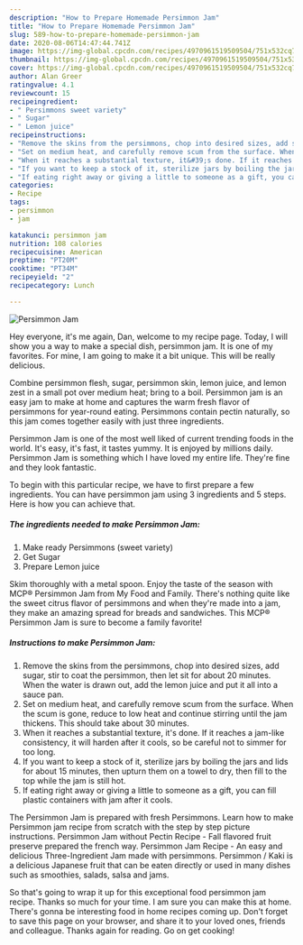 ```yaml
---
description: "How to Prepare Homemade Persimmon Jam"
title: "How to Prepare Homemade Persimmon Jam"
slug: 589-how-to-prepare-homemade-persimmon-jam
date: 2020-08-06T14:47:44.741Z
image: https://img-global.cpcdn.com/recipes/4970961519509504/751x532cq70/persimmon-jam-recipe-main-photo.jpg
thumbnail: https://img-global.cpcdn.com/recipes/4970961519509504/751x532cq70/persimmon-jam-recipe-main-photo.jpg
cover: https://img-global.cpcdn.com/recipes/4970961519509504/751x532cq70/persimmon-jam-recipe-main-photo.jpg
author: Alan Greer
ratingvalue: 4.1
reviewcount: 15
recipeingredient:
- " Persimmons sweet variety"
- " Sugar"
- " Lemon juice"
recipeinstructions:
- "Remove the skins from the persimmons, chop into desired sizes, add sugar, stir to coat the persimmon, then let sit for about 20 minutes. When the water is drawn out, add the lemon juice and put it all into a sauce pan."
- "Set on medium heat, and carefully remove scum from the surface. When the scum is gone, reduce to low heat and continue stirring until the jam thickens. This should take about 30 minutes."
- "When it reaches a substantial texture, it&#39;s done. If it reaches a jam-like consistency, it will harden after it cools, so be careful not to simmer for too long."
- "If you want to keep a stock of it, sterilize jars by boiling the jars and lids for about 15 minutes, then upturn them on a towel to dry, then fill to the top while the jam is still hot."
- "If eating right away or giving a little to someone as a gift, you can fill plastic containers with jam after it cools."
categories:
- Recipe
tags:
- persimmon
- jam

katakunci: persimmon jam 
nutrition: 108 calories
recipecuisine: American
preptime: "PT20M"
cooktime: "PT34M"
recipeyield: "2"
recipecategory: Lunch

---
```



![Persimmon Jam](https://img-global.cpcdn.com/recipes/4970961519509504/751x532cq70/persimmon-jam-recipe-main-photo.jpg)

Hey everyone, it's me again, Dan, welcome to my recipe page. Today, I will show you a way to make a special dish, persimmon jam. It is one of my favorites. For mine, I am going to make it a bit unique. This will be really delicious.

Combine persimmon flesh, sugar, persimmon skin, lemon juice, and lemon zest in a small pot over medium heat; bring to a boil. Persimmon jam is an easy jam to make at home and captures the warm fresh flavor of persimmons for year-round eating. Persimmons contain pectin naturally, so this jam comes together easily with just three ingredients.

Persimmon Jam is one of the most well liked of current trending foods in the world. It's easy, it's fast, it tastes yummy. It is enjoyed by millions daily. Persimmon Jam is something which I have loved my entire life. They're fine and they look fantastic.


To begin with this particular recipe, we have to first prepare a few ingredients. You can have persimmon jam using 3 ingredients and 5 steps. Here is how you can achieve that.

<!--inarticleads1-->

##### The ingredients needed to make Persimmon Jam:

1. Make ready  Persimmons (sweet variety)
1. Get  Sugar
1. Prepare  Lemon juice


Skim thoroughly with a metal spoon. Enjoy the taste of the season with MCP® Persimmon Jam from My Food and Family. There&#39;s nothing quite like the sweet citrus flavor of persimmons and when they&#39;re made into a jam, they make an amazing spread for breads and sandwiches. This MCP® Persimmon Jam is sure to become a family favorite! 

<!--inarticleads2-->

##### Instructions to make Persimmon Jam:

1. Remove the skins from the persimmons, chop into desired sizes, add sugar, stir to coat the persimmon, then let sit for about 20 minutes. When the water is drawn out, add the lemon juice and put it all into a sauce pan.
1. Set on medium heat, and carefully remove scum from the surface. When the scum is gone, reduce to low heat and continue stirring until the jam thickens. This should take about 30 minutes.
1. When it reaches a substantial texture, it&#39;s done. If it reaches a jam-like consistency, it will harden after it cools, so be careful not to simmer for too long.
1. If you want to keep a stock of it, sterilize jars by boiling the jars and lids for about 15 minutes, then upturn them on a towel to dry, then fill to the top while the jam is still hot.
1. If eating right away or giving a little to someone as a gift, you can fill plastic containers with jam after it cools.


The Persimmon Jam is prepared with fresh Persimmons. Learn how to make Persimmon jam recipe from scratch with the step by step picture instructions. Persimmon Jam without Pectin Recipe - Fall flavored fruit preserve prepared the french way. Persimmon Jam Recipe - An easy and delicious Three-Ingredient Jam made with persimmons. Persimmon / Kaki is a delicious Japanese fruit that can be eaten directly or used in many dishes such as smoothies, salads, salsa and jams. 

So that's going to wrap it up for this exceptional food persimmon jam recipe. Thanks so much for your time. I am sure you can make this at home. There's gonna be interesting food in home recipes coming up. Don't forget to save this page on your browser, and share it to your loved ones, friends and colleague. Thanks again for reading. Go on get cooking!
